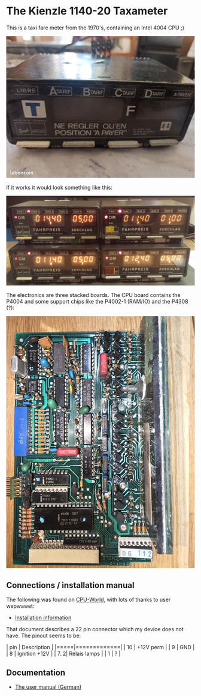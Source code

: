 # The Kienzle 1140-20 Taxameter

This is a taxi fare meter from the 1970's, containing an Intel 4004 CPU ;)

![Front image](front.png)

If it works it would look something like this:

![Four working meters](fourworking.png)


The electronics are three stacked boards. The CPU board contains the P4004 and some support chips like the P4002-1 (RAM/IO) and the P4308 (?):

![cpu board](cpuboard-1.png)

## Connections / installation manual

The following was found on [CPU-World](https://www.cpu-world.com/forum/viewtopic.php?p=303885), with lots of thanks to user wepwawet:

* [Installation information](install.pdf)

That document describes a 22 pin connector which my device does not have. The pinout seems to be:

| pin | Description |
|=====|=============|
| 10  | +12V perm   |
| 9   | GND         |
| 8   | Ignition +12V |
| 7..2| Relais lamps |
| 1   | ? |


## Documentation

* [The user manual (German)](1140-Komplett.pdf)
